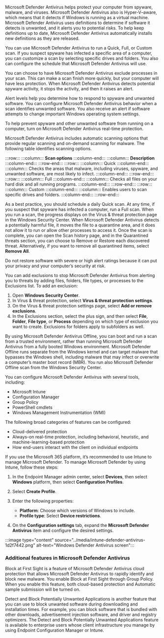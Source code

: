 Microsoft Defender Antivirus helps protect your computer from spyware, malware, and viruses. Microsoft Defender Antivirus also is Hyper-V–aware, which means that it detects if Windows is running as a virtual machine. Microsoft Defender Antivirus uses definitions to determine if software it detects is unwanted, and it alerts you to potential risks. To help keep definitions up to date, Microsoft Defender Antivirus automatically installs new definitions as they are released.

You can use Microsoft Defender Antivirus to run a Quick, Full, or Custom scan. If you suspect spyware has infected a specific area of a computer, you can customize a scan by selecting specific drives and folders. You also can configure the schedule that Microsoft Defender Antivirus will use.

You can choose to have Microsoft Defender Antivirus exclude processes in your scan. This can make a scan finish more quickly, but your computer will have less protection. When Microsoft Defender Antivirus detects potential spyware activity, it stops the activity, and then it raises an alert.

Alert levels help you determine how to respond to spyware and unwanted software. You can configure Microsoft Defender Antivirus behavior when a scan identifies unwanted software. You also receive an alert if software attempts to change important Windows operating system settings.

To help prevent spyware and other unwanted software from running on a computer, turn on Microsoft Defender Antivirus real-time protection.

Microsoft Defender Antivirus includes automatic scanning options that provide regular scanning and on-demand scanning for malware. The following table identifies scanning options.

:::row:::
  :::column:::
    **Scan options**
  :::column-end:::
  :::column:::
    **Description**
  :::column-end:::
:::row-end:::
:::row:::
  :::column:::
    Quick
  :::column-end:::
  :::column:::
    Checks the areas that malware, including viruses, spyware, and unwanted software, are most likely to infect.
  :::column-end:::
:::row-end:::
:::row:::
  :::column:::
    Full
  :::column-end:::
  :::column:::
    Checks all files on your hard disk and all running programs.
  :::column-end:::
:::row-end:::
:::row:::
  :::column:::
    Custom
  :::column-end:::
  :::column:::
    Enables users to scan specific drives and folders.
  :::column-end:::
:::row-end:::


As a best practice, you should schedule a daily Quick scan. At any time, if you suspect that spyware has infected a computer, run a Full scan. When you run a scan, the progress displays on the Virus &amp; threat protection page in the Windows Security Center. When Microsoft Defender Antivirus detects a potentially harmful file, it moves the file to a quarantine area, and it does not allow it to run or allow other processes to access it. Once the scan is complete, you can open the Scan history page, and in the Quarantined threats section, you can choose to Remove or Restore each discovered threat. Alternatively, if you want to remove all quarantined items, select **Remove All**.

Do not restore software with severe or high alert ratings because it can put your privacy and your computer’s security at risk.

You can add exclusions to stop Microsoft Defender Antivirus from alerting you to threats by adding files, folders, file types, or processes to the Exclusions list. To add an exclusion:

1.  Open **Windows Security Center**.
2.  In Virus &amp; threat protection, select **Virus &amp; threat protection settings**.
3.  On the Virus &amp; threat protection settings page, select **Add or remove exclusions**.
4.  In the Exclusions section, select the plus sign, and then select **File**, **Folder**, **File type**, or **Process** depending on which type of exclusion you want to create. Exclusions for folders apply to subfolders as well.

By using Microsoft Defender Antivirus Offline, you can boot and run a scan from a trusted environment, rather than running Microsoft Defender Antivirus from a fully booted Windows environment. Microsoft Defender Offline runs separate from the Windows kernel and can target malware that bypasses the Windows shell, including malware that may infect or overwrite a computer’s master boot record (MBR). You run also Microsoft Defender Offline scan from the Windows Security Center.

You can configure Microsoft Defender Antivirus with several tools, including:

 -  Microsoft Intune
 -  Configuration Manager
 -  Group Policy
 -  PowerShell cmdlets
 -  Windows Management Instrumentation (WMI)

The following broad categories of features can be configured:

 -  Cloud-delivered protection
 -  Always-on real-time protection, including behavioral, heuristic, and machine-learning-based protection
 -  How end-users interact with the client on individual endpoints

If you use the Microsoft 365 platform, it’s recommended to use Intune to manage Microsoft Defender. To manage Microsoft Defender by using Intune, follow these steps:

1.  In the Endpoint Manager admin center, select **Devices**, then select **Windows** platform, then select **Configuration Profiles**.
2.  Select **Create Profile**.
3.  Enter the following properties:
    
     -  **Platform**: Choose which versions of Windows to include.
     -  **Profile type**: Select **Device restrictions**.
4.  On the **Configuration settings** tab, expand the **Microsoft Defender Antivirus** item and configure the desired settings.

:::image type="content" source="../media/intune-defender-antivirus-1d2f7442.png" alt-text="Windows Defender Antivirus screen":::


### Additional features in Microsoft Defender Antivirus

Block at First Sight is a feature of Microsoft Defender Antivirus cloud protection that allows Microsoft Defender Antivirus to rapidly identify and block new malware. You enable Block at First Sight through Group Policy. When you enable this feature, both cloud-based protection and Automatic sample submission will be turned on.

Detect and Block Potentially Unwanted Applications is another feature that you can use to block unwanted software during downloading and installation times. For example, you can block software that is bundled with other downloads, advertisement injection software, and driver and registry optimizers. The Detect and Block Potentially Unwanted Applications feature is available to enterprise users whose client infrastructure you manage by using Endpoint Configuration Manager or Intune.
